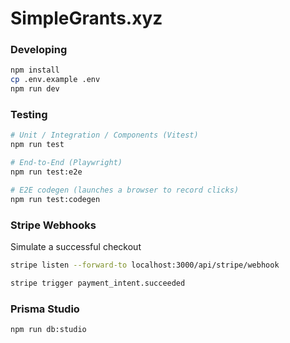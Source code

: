 # SimpleGrants.xyz

### Developing

```sh
npm install
cp .env.example .env
npm run dev
```

### Testing

```sh
# Unit / Integration / Components (Vitest)
npm run test

# End-to-End (Playwright)
npm run test:e2e

# E2E codegen (launches a browser to record clicks)
npm run test:codegen
```

### Stripe Webhooks

Simulate a successful checkout

```sh
stripe listen --forward-to localhost:3000/api/stripe/webhook

stripe trigger payment_intent.succeeded
```

### Prisma Studio

```sh
npm run db:studio
```
